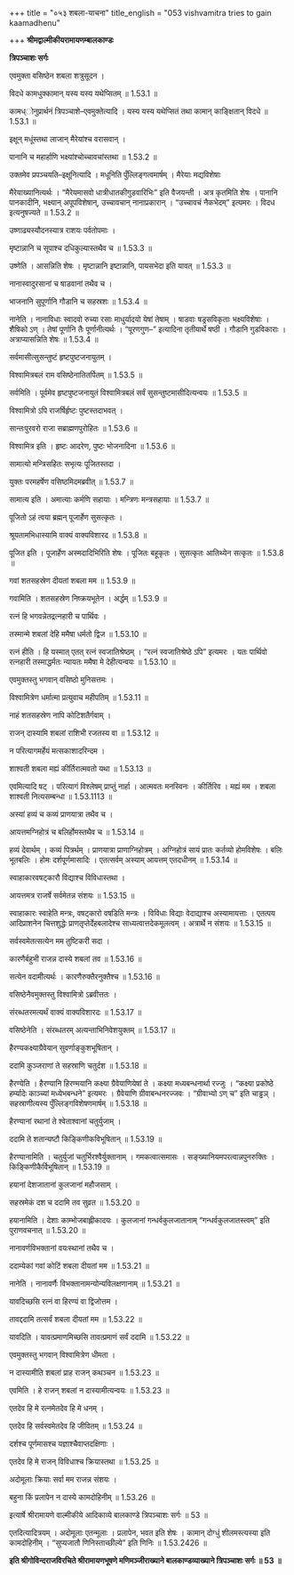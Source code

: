 +++
title = "०५३ शबला-याचना"
title_english = "053 vishvamitra tries to gain kaamadhenu"

+++
**श्रीमद्वाल्मीकीयरामायणम्बालकाण्डः**

**त्रिपञ्चाशः सर्गः**

एवमुक्ता वसिष्ठेन शबला शत्रुसूदन ।

विदधे कामधुक्कामान् यस्य यस्य यथेप्सितम् ॥ 1.53.1 ॥

कामध्ोनुप्रार्थनं त्रिपञ्चाशे–एवमुक्तेत्यादि । यस्य यस्य यथेप्सितं तथा कामान् काङ्क्षितान् विदधे ॥ 1.53.1 ॥

इक्षून् मधूंस्तथा लाजान् मैरेयांश्च वरासवान् ।

पानानि च महार्हाणि भक्ष्यांश्चोच्चावचांस्तथा ॥ 1.53.2 ॥

उक्तमेव प्रपञ्चयति–इक्षूनित्यादि । मधूनिति पुँल्लिङ्गत्वमार्षम् । मैरेयाः मद्यविशेषाः

मैरेयाख्यानित्यर्थः । “मैरेयमासवो धात्रीधातकीगुडवारिभिः” इति वैजयन्ती । अत्र कृतमिति शेषः । पानानि पानकादीनि, भक्ष्यान् अपूपविशेषान्, उच्चावचान् नानाप्रकारान् । “उच्चावचं नैकभेदम्” इत्यमरः । विदध इत्यनुषज्यते ॥ 1.53.2 ॥

उष्णाढ्यस्यौदनस्यात्र राशयः पर्वतोपमाः ।

मृष्टान्नानि च सूपाश्च दधिकुल्यास्तथैव च ॥ 1.53.3 ॥

उष्णेति । आसन्निति शेषः । मृष्टान्नानि इष्टान्नानि, पायसभेदा इति यावत् ॥ 1.53.3 ॥

नानास्वादुरसानां च षाडवानां तथैव च ।

भाजनानि सुपूर्णानि गौडानि च सहस्रशः ॥ 1.53.4 ॥

नानेति । नानाविधाः स्वादवो रुच्या रसाः माधुर्यादयो येषां तेषाम् । षाडवाः षड्रसविकृताः भक्ष्यविशेषाः । शैषिको ऽण् । तेषां पूर्णानि तैः पूर्णानीत्यर्थः । “पूरणगुण–” इत्यादिना तृतीयार्थे षष्ठी । गौडानि गुडविकाराः । अत्राप्यासन्निति शेषः ॥ 1.53.4 ॥

सर्वमासीत्सुसन्तुष्टं हृष्टपुष्टजनायुतम् ।

विश्वामित्रबलं राम वसिष्ठेनातितर्पितम् ॥ 1.53.5 ॥

सर्वमिति । पूर्वमेव हृष्टपुष्टजनायुतं विश्वामित्रबलं सर्वं सुसन्तुष्टमासीदित्यन्वयः ॥ 1.53.5 ॥

विश्वामित्रो ऽपि राजर्षिर्हृष्टः पुष्टस्तदाभवत् ।

सान्तःपुरवरो राजा सब्राह्मणपुरोहितः ॥ 1.53.6 ॥

विश्वामित्र इति । हृष्टः आदरेण, पुष्टः भोजनादिना ॥ 1.53.6 ॥

सामात्यो मन्त्रिसहितः सभृत्यः पूजितस्तदा ।

युक्तः परमहर्षेण वसिष्ठमिदमब्रवीत् ॥ 1.53.7 ॥

सामात्य इति । अमात्याः कर्मणि सहायाः । मन्त्रिणः मन्त्रसहायाः ॥ 1.53.7 ॥

पूजितो ऽहं त्वया ब्रह्मन् पूजार्हेण सुसत्कृतः ।

श्रूयतामभिधास्यामि वाक्यं वाक्यविशारद ॥ 1.53.8 ॥

पूजित इति । पूजार्हेण अस्मदादिभिरिति शेषः । पूजितः बहूकृतः । सुसत्कृतः आतिथ्येन सत्कृतः ॥ 1.53.8 ॥

गवां शतसहस्रेण दीयतां शबला मम ॥ 1.53.9 ॥

गवामिति । शतसहस्रेण निष्क्रयभूतेन । अर्द्धम् ॥ 1.53.9 ॥

रत्नं हि भगवन्नेतद्रत्नहारी च पार्थिवः ।

तस्मान्मे शबलां देहि ममैषा धर्मतो द्विज ॥ 1.53.10 ॥

रत्नं हीति । हि यस्मात् एतत् रत्नं स्वजातिश्रेष्ठम् । “रत्नं स्वजातिश्रेष्ठे ऽपि” इत्यमरः । यतः पार्थिवो रत्नहारी तस्माद्धर्मतः न्यायतः ममैषा मे देहीत्यन्वयः ॥ 1.53.10 ॥

एवमुक्तस्तु भगवान् वसिष्ठो मुनिसत्तमः ।

विश्वामित्रेण धर्मात्मा प्रत्युवाच महीपतिम् ॥ 1.53.11 ॥

नाहं शतसहस्रेण नापि कोटिशतैर्गवाम् ।

राजन् दास्यामि शबलां राशिभी रजतस्य वा ॥ 1.53.12 ॥

न परित्यागमर्हेयं मत्सकाशादरिन्दम ।

शाश्वती शबला मह्यं कीर्तिरात्मवतो यथा ॥ 1.53.13 ॥

एवमित्यादि षट् । परित्यागं विश्लेषम् प्राप्तुं नार्हा । आत्मवतः मनस्विनः । कीर्तिरिव । मह्यं मम । शबला शाश्वती नित्यसम्बन्धा ॥ 1.53.1113 ॥

अस्यां हव्यं च कव्यं प्राणयात्रा तथैव च ।

आयत्तमग्निहोत्रं च बलिर्होमस्तथैव च ॥ 1.53.14 ॥

हव्यं देवार्थम् । कव्यं पित्रर्थम् । प्राणयात्रा प्राणाग्निहोत्रम् । अग्निहोत्रं सायं प्रातः कर्तव्यो होमविशेषः । बलिः भूतबलिः । होमः दर्शपूर्णमासादिः । एतत्सर्वम् अस्याम् आयत्तम् एतदधीनम् ॥ 1.53.14 ॥

स्वाहाकारवषट्कारौ विद्याश्च विविधास्तथा ।

आयत्तमत्र राजर्षे सर्वमेतन्न संशयः ॥ 1.53.15 ॥

स्वाहाकारः स्वाहेति मन्त्रः, वषट्कारो वषडिति मन्त्रः । विविधाः विद्याः वेदाद्याश्च अस्यामायत्ताः । एतत्पय आदिप्राशनेन चित्तशुद्धेः प्राणतृप्तेर्देहबलादेश्च साध्यत्वात्तदेकमूलत्वम् । अत्रार्थे न संशयः ॥ 1.53.15 ॥

सर्वस्वमेतत्सत्येन मम तुष्टिकरी सदा ।

कारणैर्बहुभी राजन्न दास्ये शबलां तव ॥ 1.53.16 ॥

सत्येन वदामीत्यर्थः । कारणैरुक्तैरनुक्तैश्च ॥ 1.53.16 ॥

वसिष्ठेनैवमुक्तस्तु विश्वामित्रो ऽब्रवीत्ततः ।

संरब्धतरमत्यर्थं वाक्यं वाक्यविशारदः ॥ 1.53.17 ॥

वसिष्ठेनेति । संरब्धतरम् अत्यन्ताभिनिवेशयुक्तम् ॥ 1.53.17 ॥

हैरण्यकक्ष्याग्रैवेयान् सुवर्णाङ्कुशभूषितान् ।

ददामि कुञ्जराणां ते सहस्राणि चतुर्दश ॥ 1.53.18 ॥

हैरण्येति । हैरण्यानि हिरण्मयानि कक्ष्या ग्रैवेयाणियेषां ते । कक्ष्या मध्यबन्धनार्था रज्जुः । “कक्ष्या प्रकोष्ठे हर्म्यादेः काञ्च्यां मध्येभबन्धने” इत्यमरः । ग्रैवेयाणि ग्रीवाबन्धनरज्जवः । “ग्रीवाभ्यो ऽण् च” इति चाड्ढञ् । सहस्राणीत्यस्य पुँल्लिङ्गविशेषणमार्षम् ॥ 1.53.18 ॥

हैरण्यानां रथानां ते श्वेताश्वानां चतुर्युजाम् ।

ददामि ते शतान्यष्टौ किङ्किणीकविभूषितान् ॥ 1.53.19 ॥

हैरण्यानामिति । चतुर्युजां चतुर्भिरश्वैर्युक्तानाम् । गमकत्वात्समासः । सङ्ख्यानियमपरत्वान्नपुनरुक्तिः । किङ्किणीकैर्विभूषितान् ॥ 1.53.19 ॥

हयानां देशजातानां कुलजानां महौजसाम् ।

सहस्रमेकं दश च ददामि तव सुव्रत ॥ 1.53.20 ॥

हयानामिति । देशाः काम्भोजबाह्लीकादयः । कुलजानां गन्धर्वकुलजातानाम् “गन्धर्वकुलजातस्त्वम्” इति पुराणवचनात् ॥ 1.53.20 ॥

नानावर्णविभक्तानां वयःस्थानां तथैव च ।

ददाम्येकां गवां कोटिं शबला दीयतां मम ॥ 1.53.21 ॥

नानेति । नानावर्णैः विभक्तानामन्योन्यविलक्षणानाम् ॥ 1.53.21 ॥

यावदिच्छसि रत्नं वा हिरण्यं वा द्विजोत्तम ।

तावद्ददामि तत्सर्वं शबला दीयतां मम ॥ 1.53.22 ॥

यावदिति । यावत्प्रमाणमिच्छसि तावत्प्रमाणं सर्वं ददामि ॥ 1.53.22 ॥

एवमुक्तस्तु भगवान् विश्वामित्रेण धीमता ।

न दास्यामीति शबलां प्राह राजन् कथञ्चन ॥ 1.53.23 ॥

एवमिति । हे राजन् शबलां न दास्यामीत्यन्वयः ॥ 1.53.23 ॥

एतदेव हि मे रत्नमेतदेव हि मे धनम् ।

एतदेव हि सर्वस्वमेतदेव हि जीवितम् ॥ 1.53.24 ॥

दर्शश्च पूर्णमासश्च यज्ञाश्चैवाप्तदक्षिणाः ।

एतदेव हि मे राजन् विविधाश्च क्रियास्तथा ॥ 1.53.25 ॥

अदोमूलाः क्रियाः सर्वा मम राजन्न संशयः ।

बहुना किं प्रलापेन न दास्ये कामदोहिनीम् ॥ 1.53.26 ॥

इत्यार्षे श्रीरामायणे वाल्मीकीये आदिकाव्ये बालकाण्डे त्रिपञ्चाशः सर्गः ॥ 53 ॥

एतदित्यादित्रयम् । अदोमूलाः एतन्मूलाः । प्रलापेन, भवत इति शेषः । कामान् दोग्धुं शीलमस्त्यस्या इति कामदोहिनीम् । “सुप्यजातौ णिनिस्ताच्छील्ये” इति णिनिः ॥ 1.53.2426 ॥

**इति श्रीगोविन्दराजविरचिते श्रीरामायणभूषणे मणिमञ्जीराख्याने बालकाण्डव्याख्याने त्रिपञ्चाशः सर्गः ॥ 53 ॥**
